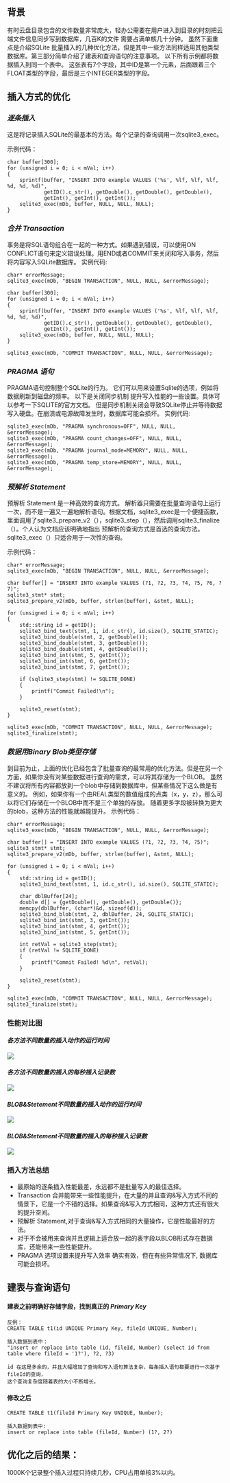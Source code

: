 ## 背景
  有时云盘目录包含的文件数量非常庞大，轻办公需要在用户进入到目录的时刻把云端文件信息同步写到数据库，几百K的文件 需要占满单核几十分钟。
  虽然下面重点是介绍SQLite 批量插入的几种优化方法，但是其中一些方法同样适用其他类型数据库。第三部分简单介绍了建表和查询语句的注意事项。
  以下所有示例都将数据插入到同一个表中。
  这张表有7个字段，其中ID是第一个元素，后面跟着三个FLOAT类型的字段，最后是三个INTEGER类型的字段。

## 插入方式的优化

### *逐条插入*
  这是将记录插入SQLite的最基本的方法。每个记录的查询调用一次sqlite3_exec。
  
  示例代码：
  
    
    char buffer[300];
    for (unsigned i = 0; i < mVal; i++)
    {
        sprintf(buffer, "INSERT INTO example VALUES ('%s', %lf, %lf, %lf, %d, %d, %d)",
                getID().c_str(), getDouble(), getDouble(), getDouble(),
                getInt(), getInt(), getInt());
        sqlite3_exec(mDb, buffer, NULL, NULL, NULL);
    }
    

### *合并 Transaction*
  事务是将SQL语句组合在一起的一种方式。如果遇到错误，可以使用ON CONFLICT语句来定义错误处理。用END或者COMMIT来关闭和写入事务，然后将内容写入SQLite数据库。
  实例代码:
  
    
    char* errorMessage;
    sqlite3_exec(mDb, "BEGIN TRANSACTION", NULL, NULL, &errorMessage);
    
    char buffer[300];
    for (unsigned i = 0; i < mVal; i++)
    {
    	sprintf(buffer, "INSERT INTO example VALUES ('%s', %lf, %lf, %lf, %d, %d, %d)",
    			getID().c_str(), getDouble(), getDouble(), getDouble(),
    			getInt(), getInt(), getInt());
    	sqlite3_exec(mDb, buffer, NULL, NULL, NULL);
    }
    
    sqlite3_exec(mDb, "COMMIT TRANSACTION", NULL, NULL, &errorMessage);
    

### *PRAGMA 语句*
  PRAGMA语句控制整个SQLite的行为。 它们可以用来设置Sqlite的选项，例如将数据刷新到磁盘的频率。
  以下是关闭同步机制 提升写入性能的一些设置。具体可以参考一下SQLITE的官方文档。
  但是同步机制关闭会导致SQLite停止并等待数据写入硬盘。在崩溃或电源故障发生时，数据库可能会损坏。
  实例代码:
  
    
    sqlite3_exec(mDb, "PRAGMA synchronous=OFF", NULL, NULL, &errorMessage);
    sqlite3_exec(mDb, "PRAGMA count_changes=OFF", NULL, NULL, &errorMessage);
    sqlite3_exec(mDb, "PRAGMA journal_mode=MEMORY", NULL, NULL, &errorMessage);
    sqlite3_exec(mDb, "PRAGMA temp_store=MEMORY", NULL, NULL, &errorMessage);
    

### *预解析 Statement*
  预解析 Statement 是一种高效的查询方式。 解析器只需要在批量查询语句上运行一次，而不是一遍又一遍地解析语句。根据文档，sqlite3_exec是一个便捷函数，
  里面调用了sqlite3_prepare_v2（），sqlite3_step（），然后调用sqlite3_finalize（）。个人认为文档应该明确地指出 预解析的查询方式是首选的查询方法。
  sqlite3_exec（）只适合用于一次性的查询。
  
  示例代码：
  
    
    char* errorMessage;
    sqlite3_exec(mDb, "BEGIN TRANSACTION", NULL, NULL, &errorMessage);
     
    char buffer[] = "INSERT INTO example VALUES (?1, ?2, ?3, ?4, ?5, ?6, ?7)";
    sqlite3_stmt* stmt;
    sqlite3_prepare_v2(mDb, buffer, strlen(buffer), &stmt, NULL);
     
    for (unsigned i = 0; i < mVal; i++)
    {
        std::string id = getID();
        sqlite3_bind_text(stmt, 1, id.c_str(), id.size(), SQLITE_STATIC);
        sqlite3_bind_double(stmt, 2, getDouble());
        sqlite3_bind_double(stmt, 3, getDouble());
        sqlite3_bind_double(stmt, 4, getDouble());
        sqlite3_bind_int(stmt, 5, getInt());
        sqlite3_bind_int(stmt, 6, getInt());
        sqlite3_bind_int(stmt, 7, getInt());
     
        if (sqlite3_step(stmt) != SQLITE_DONE)
        {
            printf("Commit Failed!\n");
        }
     
        sqlite3_reset(stmt);
    }
     
    sqlite3_exec(mDb, "COMMIT TRANSACTION", NULL, NULL, &errorMessage);
    sqlite3_finalize(stmt);
    

### *数据用Binary Blob类型存储*
  到目前为止，上面的优化已经包含了批量查询的最常用的优化方法。但是在另一个方面，如果你没有对某些数据进行查询的需求，可以将其存储为一个BLOB。
  虽然不建议将所有内容都放到一个blob中存储到数据库中，但某些情况下这么做是有意义的。
  例如，如果你有一个由REAL类型的数值组成的点类（x，y，z），那么可以将它们存储在一个BLOB中而不是三个单独的存放。
  随着更多字段被转换为更大的blob，这种方法的性能就越能提升。
  示例代码：
    
    char* errorMessage;
    sqlite3_exec(mDb, "BEGIN TRANSACTION", NULL, NULL, &errorMessage);
     
    char buffer[] = "INSERT INTO example VALUES (?1, ?2, ?3, ?4, ?5)";
    sqlite3_stmt* stmt;
    sqlite3_prepare_v2(mDb, buffer, strlen(buffer), &stmt, NULL);
     
    for (unsigned i = 0; i < mVal; i++)
    {
        std::string id = getID();
        sqlite3_bind_text(stmt, 1, id.c_str(), id.size(), SQLITE_STATIC);
     
        char dblBuffer[24];
        double d[] = {getDouble(), getDouble(), getDouble()};
        memcpy(dblBuffer, (char*)&d, sizeof(d));
        sqlite3_bind_blob(stmt, 2, dblBuffer, 24, SQLITE_STATIC);
        sqlite3_bind_int(stmt, 3, getInt());
        sqlite3_bind_int(stmt, 4, getInt());
        sqlite3_bind_int(stmt, 5, getInt());
     
        int retVal = sqlite3_step(stmt);
        if (retVal != SQLITE_DONE)
        {
            printf("Commit Failed! %d\n", retVal);
        }
     
        sqlite3_reset(stmt);
    }
     
    sqlite3_exec(mDb, "COMMIT TRANSACTION", NULL, NULL, &errorMessage);
    sqlite3_finalize(stmt);
    

### 性能对比图
  #### *各方法不同数量的插入动作的运行时间*
  
  ![](https://raw.githubusercontent.com/DeepAIExpert/Articles/master/Article1/bulk_insert_runtime.png)
  
  #### *各方法不同数量的插入的每秒插入记录数*
  
  ![](https://raw.githubusercontent.com/DeepAIExpert/Articles/master/Article1/inserts_per_second.png)
  
  #### *BLOB&Stetement不同数量的插入动作的运行时间*
  
  ![](https://raw.githubusercontent.com/DeepAIExpert/Articles/master/Article1/big_insert_runtime.png)
  
  #### *BLOB&Stetement不同数量的插入的每秒插入记录数*
  
  ![](https://raw.githubusercontent.com/DeepAIExpert/Articles/master/Article1/big_insert_per_second.png)

### 插入方法总结
  * 最原始的逐条插入性能最差，永远都不是批量写入的最佳选择。
  * Transaction 合并能带来一些性能提升，在大量的并且查询&写入方式不同的情景下，它是一个不错的选择。如果查询&写入方式相同，这种方式还有很大的提升空间。
  * 预解析 Statement,对于查询&写入方式相同的大量操作，它是性能最好的方法。
  * 对于不会被用来查询并且逻辑上适合放一起的表字段以BLOB形式存在数据库，还能带来一些性能提升。
  * PRAGMA 选项设置来提升写入效率 确实有效，但在有些异常情况下, 数据库可能会损坏。
  
## 建表与查询语句
  #### 建表之前明确好存储字段，找到真正的 *Primary Key*
    反例：
    CREATE TABLE t1(id UNIQUE Primary Key, fileId UNIQUE, Number);
    
    插入数据到表中：
    "insert or replace into table (id, fileId, Number) (select id from table where fileId = '1?'), ?2, ?3)
    
    id 在这是多余的，并且大幅增加了查询和写入语句算法复杂，每条插入语句都要进行一次基于fileId的查询，
    这个查询复杂度随着表的大小不断增长。

  #### 修改之后
    CREATE TABLE t1(fileId Primary Key UNIQUE, Number);

    插入数据到表中:
    insert or replace into table (fileId, Number) (1?, 2?)

## 优化之后的结果：
  1000K个记录整个插入过程只持续几秒，CPU占用单核3%以内。
